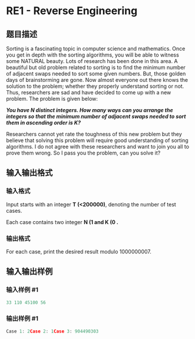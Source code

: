 # RE1 - Reverse Engineering

## 题目描述

Sorting is a fascinating topic in computer science and mathematics. Once you get in depth with the sorting algorithms, you will be able to witness some NATURAL beauty. Lots of research has been done in this area. A beautiful but old problem related to sorting is to find the minimum number of adjacent swaps needed to sort some given numbers. But, those golden days of brainstorming are gone. Now almost everyone out there knows the solution to the problem; whether they properly understand sorting or not. Thus, researchers are sad and have decided to come up with a new problem. The problem is given below:

**_You have N distinct integers. How many ways can you arrange the integers so that the minimum number of adjacent swaps needed to sort them in ascending order is K?_**

Researchers cannot yet rate the toughness of this new problem but they believe that solving this problem will require good understanding of sorting algorithms. I do not agree with these researchers and want to join you all to prove them wrong. So I pass you the problem, can you solve it?

## 输入输出格式

### 输入格式

Input starts with an integer **T (<200000)**, denoting the number of test cases.

Each case contains two integer **N (1 and **K (0 .****

### 输出格式

For each case, print the desired result modulo 1000000007.

## 输入输出样例

### 输入样例 #1

```cpp
33 110 45100 56
```


### 输出样例 #1

```cpp
Case 1: 2Case 2: 1Case 3: 904490303
```


